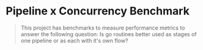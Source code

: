 # Pipeline x Concurrency Benchmark

> This project has benchmarks to measure performance metrics to answer the following question: Is go routines better used as stages of one pipeline or as each with it's own flow?